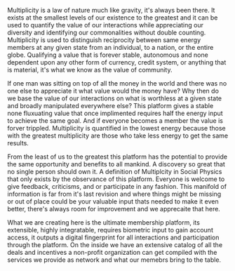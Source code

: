 Multiplicity is a law of nature much like gravity, it's always been there. It exists at the smallest levels of our existence to the greatest and it can be used to quantify the value of our interactions while appreciating our diversity and identifying our commonalities without double counting. Multiplicity is used to distinguish reciprocity between same energy members at any given state from an individual, to a nation, or the entire globe. Qualifying a value that is forever stable, autonomous and none dependent upon any other form of currency, credit system, or anything that is material, it's what we know as the value of community.

If one man was sitting on top of all the money in the world and there was no one else to appreciate it what value would the money have? Why then do we base the value of our interactions on what is worthless at a given state and broadly manipulated everywhere else? This platform gives a stable none fluxuating value that once implimented requires half the energy input to achieve the same goal. And if everyone becomes a member the value is forver trippled. Multiplicity is quantified in the lowest energy because those with the greatest multiplicity are those who take less energy to get the same results.

From the least of us to the greatest this platform has the potential to provide the same opportunity and benefits to all mankind. A discovery so great that no single person should own it. A definition of Multiplcity in Social Physics that only exists by the observance of this platform. Everyone is welcome to give feedback, criticisms, and or participate in any fashion. This manifold of information is far from it's last revision and where things might be missing or out of place could be your valuable input thats needed to make it even better, there's always room for improvement and we apprecaite that here.

What we are creating here is the ultimate membership platform, its extensible, highly integratable, requires biometric input to gain account access, it outputs a digital fingerprint for all interactions and participation through the platform. On the inside we have an extensive catalog of all the deals and incentives a non-profit organization can get compiled with the services we provide as network and what our memebrs bring to the table. 
